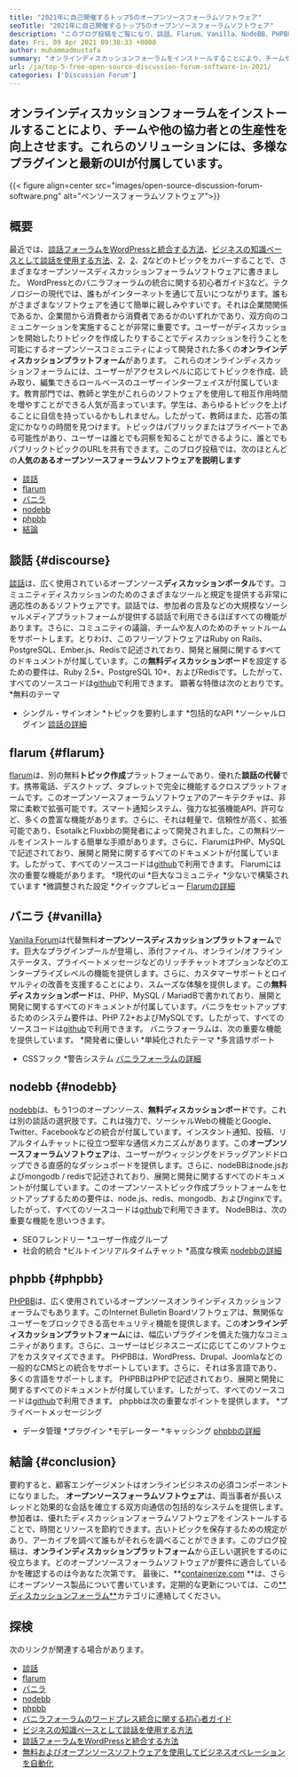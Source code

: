 ```yaml
---
title: "2021年に自己開催するトップ5のオープンソースフォーラムソフトウェア" 
seoTitle: "2021年に自己開催するトップ5のオープンソースフォーラムソフトウェア" 
description: "このブログ投稿をご覧になり、談話、Flarum、Vanilla、NodeBB、PHPBBを含むトップ5の無料オープンソースフォーラムソフトウェアについて学びます。" 
date: Fri, 09 Apr 2021 09:38:33 +0000
author: muhammadmustafa
summary: "オンラインディスカッションフォーラムをインストールすることにより、チームや他の協力者との生産性を向上させます。これらのソリューションには、多様なプラグインと最新のUIが付属しています。" 
url: /ja/top-5-free-open-source-discussion-forum-software-in-2021/
categories: ['Discussion Forum']
---
```


## オンラインディスカッションフォーラムをインストールすることにより、チームや他の協力者との生産性を向上させます。これらのソリューションには、多様なプラグインと最新のUIが付属しています。

{{< figure align=center src="images/open-source-discussion-forum-software.png" alt="ペンソースフォーラムソフトウェア">}}


## **概要**
最近では、[談話フォーラムをWordPressと統合する方法][1]、[ビジネスの知識ベースとして談話を使用する方法][2]、[2]、[2]、[2]などのトピックをカバーすることで、さまざまなオープンソースディスカッションフォーラムソフトウェアに書きました。 WordPressとのバニラフォーラムの統合に関する初心者ガイド[3]など。テクノロジーの現代では、誰もがインターネットを通じて互いにつながります。誰もがさまざまなソフトウェアを通じて簡単に親しみやすいです。それは企業間関係であるか、企業間から消費者から消費者であるかのいずれかであり、双方向のコミュニケーションを実施することが非常に重要です。ユーザーがディスカッションを開始したりトピックを作成したりすることでディスカッションを行うことを可能にするオープンソースコミュニティによって開発された多くの**オンラインディスカッションプラットフォーム**があります。
これらのオンラインディスカッションフォーラムには、ユーザーがアクセスレベルに応じてトピックを作成、読み取り、編集できるロールベースのユーザーインターフェイスが付属しています。教育部門では、教師と学生がこれらのソフトウェアを使用して相互作用時間を増やすことができる人気が高まっています。学生は、あらゆるトピックを上げることに自信を持っているかもしれません。したがって、教師はまた、応答の策定にかなりの時間を見つけます。トピックはパブリックまたはプライベートである可能性があり、ユーザーは誰とでも洞察を知ることができるように、誰とでもパブリックトピックのURLを共有できます。このブログ投稿では、次のほとんどの**人気のあるオープンソースフォーラムソフトウェアを説明します**
  * [談話][4]
  * [flarum][5]
  * [バニラ][6]
  * [nodebb][7]
  * [phpbb][8]
  * [結論][9]

## 談話 {#discourse}
[談話][10]は、広く使用されているオープンソース**ディスカッションポータル**です。コミュニティディスカッションのためのさまざまなツールと規定を提供する非常に適応性のあるソフトウェアです。談話では、参加者の言及などの大規模なソーシャルメディアプラットフォームが提供する談話で利用できるほぼすべての機能があります。さらに、コミュニティの議論、チームや友人のためのチャットルームをサポートします。とりわけ、このフリーソフトウェアはRuby on Rails、PostgreSQL、Ember.js、Redisで記述されており、開発と展開に関するすべてのドキュメントが付属しています。この**無料ディスカッションボード**を設定するための要件は、Ruby 2.5+、PostgreSQL 10+、およびRedisです。したがって、すべてのソースコードは[github][11]で利用できます。
顕著な特徴は次のとおりです。
  *無料のテーマ
  * シングル・サインオン
  *トピックを要約します
  *包括的なAPI
  *ソーシャルログイン
[談話の詳細][12]

## flarum   {#flarum}
[flarum][13]は、別の無料**トピック作成**プラットフォームであり、優れた**談話の代替**です。携帯電話、デスクトップ、タブレットで完全に機能するクロスプラットフォームです。このオープンソースフォーラムソフトウェアのアーキテクチャは、非常に柔軟で拡張可能です。スマート通知システム、強力な拡張機能API、許可など、多くの豊富な機能があります。さらに、それは軽量で、信頼性が高く、拡張可能であり、EsotalkとFluxbbの開発者によって開発されました。この無料ツールをインストールする簡単な手順があります。さらに、FlarumはPHP、MySQLで記述されており、展開と開発に関するすべてのドキュメントが付属しています。したがって、すべてのソースコードは[github][14]で利用できます。
Flarumには次の重要な機能があります。
  *現代のui
  *巨大なコミュニティ
  *少ないで構築されています
  *微調整された設定
  *クイックプレビュー
[Flarumの詳細][15]

## バニラ {#vanilla}
[Vanilla Forum][16]は代替無料**オープンソースディスカッションプラットフォーム**です。巨大なプラグインプールが登場し、添付ファイル、オンライン/オフラインステータス、プライベートメッセージなどのリッチチャットオプションなどのエンタープライズレベルの機能を提供します。さらに、カスタマーサポートとロイヤルティの改善を支援することにより、スムーズな体験を提供します。この**無料ディスカッションボード**は、PHP、MySQL / MariadBで書かれており、展開と開発に関するすべてのドキュメントが付属しています。バニラをセットアップするためのシステム要件は、PHP 7.2+およびMySQLです。したがって、すべてのソースコードは[github][17]で利用できます。
バニラフォーラムは、次の重要な機能を提供しています。
  *開発者に優しい
  *単純化されたテーマ
  *多言語サポート
  * CSSフック
  *警告システム
[バニラフォーラムの詳細][18]

## nodebb   {#nodebb}
[nodebb][19]は、もう1つのオープンソース、**無料ディスカッションボード**です。これは別の談話の選択肢です。これは強力で、ソーシャルWebの機能とGoogle、Twitter、Facebookなどの統合が付属しています。インスタント通知、投稿、リアルタイムチャットに役立つ堅牢な通信メカニズムがあります。この**オープンソースフォーラムソフトウェア**は、ユーザーがウィッジングをドラッグアンドドロップできる直感的なダッシュボードを提供します。さらに、nodeBBはnode.jsおよびmongodb / redisで記述されており、展開と開発に関するすべてのドキュメントが付属しています。このオープンソーストピック作成プラットフォームをセットアップするための要件は、node.js、redis、mongodb、およびnginxです。したがって、すべてのソースコードは[github][20]で利用できます。
NodeBBは、次の重要な機能を思いつきます。
  * SEOフレンドリー
  *ユーザー作成グループ
  * 社会的統合
  *ビルトインリアルタイムチャット
  *高度な検索
[nodebbの詳細][21]

## phpbb   {#phpbb}
[PHPBB][22]は、広く使用されているオープンソースオンラインディスカッションフォーラムでもあります。このInternet Bulletin Boardソフトウェアは、無関係なユーザーをブロックできる高セキュリティ機能を提供します。この**オンラインディスカッションプラットフォーム**には、幅広いプラグインを備えた強力なコミュニティがあります。さらに、ユーザーはビジネスニーズに応じてこのソフトウェアをカスタマイズできます。 PHPBBは、WordPress、Drupal、Joomlaなどの一般的なCMSとの統合をサポートしています。さらに、それは多言語であり、多くの言語をサポートします。 PHPBBはPHPで記述されており、展開と開発に関するすべてのドキュメントが付属しています。したがって、すべてのソースコードは[github][23]で利用できます。
phpbbは次の重要なポイントを提供します。
  *プライベートメッセージング
  * データ管理
  *プラグイン
  *モデレーター
  *キャッシング
[phpbbの詳細][24]

## 結論 {#conclusion}
要約すると、顧客エンゲージメントはオンラインビジネスの必須コンポーネントになりました。 **オープンソースフォーラムソフトウェア**は、両当事者が長いスレッドと効果的な会話を確立する双方向通信の包括的なシステムを提供します。参加者は、優れたディスカッションフォーラムソフトウェアをインストールすることで、時間とリソースを節約できます。古いトピックを保存するための規定があり、アーカイブを調べて誰もがそれらを調べることができます。このブログ投稿は、**オンラインディスカッションプラットフォーム**から正しい選択をするのに役立ちます。どのオープンソースフォーラムソフトウェアが要件に適合しているかを確認するのは今あなた次第です。
最後に、**[containerize.com][25] **は、さらにオープンソース製品について書いています。定期的な更新については、この[** ディスカッションフォーラム**][26]カテゴリに連絡してください。

## 探検
次のリンクが関連する場合があります。
  * [談話][10]
  * [flarum][13]
  * [バニラ][16]
  * [nodebb][19]
  * [phpbb][22]
  * [バニラフォーラムのワードプレス統合に関する初心者ガイド][27]
  * [ビジネスの知識ベースとして談話を使用する方法][2]
  * [談話フォーラムをWordPressと統合する方法][1]
  * [無料およびオープンソースソフトウェアを使用してビジネスオペレーションを自動化][28]

  
[1]: https://blog.containerize.com/blogging/how-to-integrate-discourse-forum-with-wordpress/
[2]: https://blog.containerize.com/discussion-forum/how-to-use-discourse-as-a-knowledge-base/
[3]: https://blog.containerize.com/blogging/how-to-a-install-plugin-in-wordpress-vanilla-forum/
[4]: #Discourse
[5]: #Flarum
[6]: #Vanilla
[7]: #NodeBB
[8]: #phpBB
[9]: #Conclusion
[10]: https://products.containerize.com/discussion-forum/discourse
[11]: https://github.com/discourse/discourse
[12]: https://www.discourse.org/
[13]: https://products.containerize.com/discussion-forum/flarum
[14]: https://github.com/flarum/flarum
[15]: http://flarum.org
[16]: https://products.containerize.com/discussion-forum/vanilla
[17]: https://github.com/vanilla/vanilla
[18]: https://open.vanillaforums.com/
[19]: https://products.containerize.com/discussion-forum/nodebb
[20]: https://github.com/NodeBB/NodeBB
[21]: https://nodebb.org/
[22]: https://products.containerize.com/discussion-forum/phpbb
[23]: https://github.com/phpbb/phpbb
[24]: https://www.phpbb.com/
[25]: https://www.containerize.com/
[26]: https://products.containerize.com/discussion-forum/
[27]: https://blog.containerize.com/blogging/how-to-a-install-plugin-in-wordpress-vanilla-forum/
[28]: https://blog.containerize.com/blogging/automate-business-operations-using-open-source-software/
